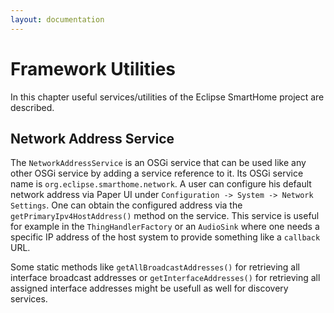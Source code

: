 ```yaml
---
layout: documentation
---
```


# Framework Utilities

In this chapter useful services/utilities of the Eclipse SmartHome project are described. 

## Network Address Service

The `NetworkAddressService` is an OSGi service that can be used like any other OSGi service by adding a service reference to it. Its OSGi service name is `org.eclipse.smarthome.network`.
A user can configure his default network address via Paper UI under `Configuration -> System -> Network Settings`.
One can obtain the configured address via the `getPrimaryIpv4HostAddress()` method on the service.
This service is useful for example in the `ThingHandlerFactory` or an `AudioSink` where one needs a specific IP address of the host system to provide something like a `callback` URL.

Some static methods like `getAllBroadcastAddresses()` for retrieving all interface broadcast addresses or `getInterfaceAddresses()` for retrieving all assigned interface addresses might be usefull as well for discovery services.
